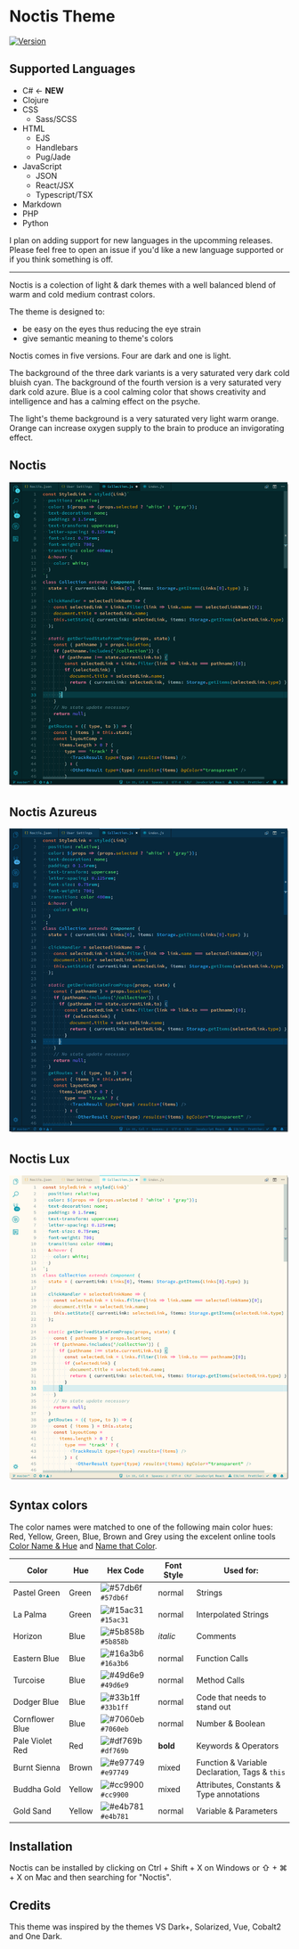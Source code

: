 # Noctis Theme

[![Version](https://vsmarketplacebadge.apphb.com/version/liviuschera.noctis.svg)](https://marketplace.visualstudio.com/items?itemName=liviuschera.noctis)


## Supported Languages

- C#  &larr; **NEW**
- Clojure
- CSS
   - Sass/SCSS
- HTML
   - EJS
   - Handlebars
   - Pug/Jade
- JavaScript
   - JSON
   - React/JSX
   - Typescript/TSX
- Markdown
- PHP
- Python

I plan on adding support for new languages in the upcomming releases. Please feel free to open an issue if you'd like a new language supported or if you think something is off.

______

Noctis is a colection of light & dark themes with a well balanced blend of warm and cold medium contrast colors.

The theme is designed to:
-  be easy on the eyes thus reducing the eye strain
-  give semantic meaning to theme's colors

Noctis comes in five versions. Four are dark and one is light.

The background of the three dark variants is a very saturated very dark cold bluish cyan. The background of the fourth version is a very saturated very dark cold azure. Blue is a cool calming color that shows creativity and intelligence and has a calming effect on the psyche.

The light's theme background is a very saturated very light warm orange. Orange can increase oxygen supply to the brain to produce an invigorating effect.



## Noctis

![Noctis Screenshot](./images/noctis.png)

## Noctis Azureus

![Noctis Screenshot](./images/noctisAzureus.png)

## Noctis Lux

![Noctis Screenshot](./images/noctisLux.png)


## Syntax colors

The color names were matched to one of the following main color hues: Red, Yellow, Green, Blue, Brown and Grey using the excelent online tools [Color Name & Hue](http://www.color-blindness.com/color-name-hue/) and [Name that Color](http://chir.ag/projects/name-that-color).


| Color           | Hue    | Hex Code                                                           | Font Style | Used for:                                      |
| --------------- | ------ | ------------------------------------------------------------------ | ---------- | ---------------------------------------------- |
| Pastel Green    | Green  | ![#57db6f](https://placehold.it/15/57db6f/000000?text=+) `#57db6f` | normal     | Strings                                        |
| La Palma        | Green  | ![#15ac31](https://placehold.it/15/15ac31/000000?text=+) `#15ac31` | normal     | Interpolated Strings                           |
| Horizon         | Blue   | ![#5b858b](https://placehold.it/15/5b858b/000000?text=+) `#5b858b` | _italic_   | Comments                                       |
| Eastern Blue    | Blue   | ![#16a3b6](https://placehold.it/15/16a3b6/000000?text=+) `#16a3b6` | normal     | Function Calls                                 |
| Turcoise        | Blue   | ![#49d6e9](https://placehold.it/15/49d6e9/000000?text=+) `#49d6e9` | normal     | Method Calls                                   |
| Dodger Blue     | Blue   | ![#33b1ff](https://placehold.it/15/33b1ff/000000?text=+) `#33b1ff` | normal     | Code that needs to stand out                   |
| Cornflower Blue | Blue   | ![#7060eb](https://placehold.it/15/7060eb/000000?text=+) `#7060eb` | normal     | Number & Boolean                               |
| Pale Violet Red | Red    | ![#df769b](https://placehold.it/15/df769b/000000?text=+) `#df769b` | __bold__   | Keywords & Operators                           |
| Burnt Sienna    | Brown  | ![#e97749](https://placehold.it/15/e97749/000000?text=+) `#e97749` | mixed      | Function & Variable Declaration, Tags & `this` |
| Buddha Gold     | Yellow | ![#cc9900](https://placehold.it/15/cc9900/000000?text=+) `#cc9900` | mixed      | Attributes, Constants & Type annotations       |
| Gold Sand       | Yellow | ![#e4b781](https://placehold.it/15/e4b781/000000?text=+) `#e4b781` | normal     | Variable & Parameters                          |


## Installation

Noctis can be installed by clicking on Ctrl + Shift + X on Windows or ⇧ + ⌘ + X on Mac and then searching for "Noctis".

## Credits

This theme was inspired by the themes VS Dark+, Solarized, Vue, Cobalt2 and One Dark.
